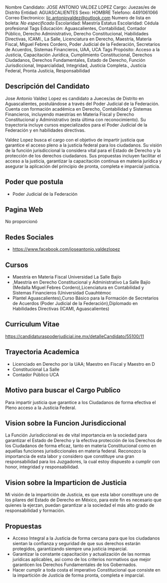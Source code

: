 Nombre Candidato: JOSE ANTONIO VALDEZ LOPEZ
Cargo: Juezas/es de Distrito
Entidad: AGUASCALIENTES
Sexo: HOMBRE
Telefono: 4491061066
Correo Electronico: lic.antoniovaldez@outlook.com
Numero de lista en boleta: *No especificado*
Escolaridad: Maestría
Estatus Escolaridad: Cédula profesional
Tags Educación: Aguascalientes, Contabilidad, Contador Público, Derecho Administrativo, Derecho Constitucional, Habilidades Directivas, ICAMI., La Salle, Licenciatura en Derecho, Maestría, Matería Fiscal, Miguel Febres Cordero, Poder Judicial de la Federación, Secretarios de Acuerdos, Sistemas Financieros, UAA, UCA
Tags Propósito: Acceso a la Justicia, Capacitación Jurídica, Cumplimiento Constitucional, Derechos Ciudadanos, Derechos Fundamentales, Estado de Derecho, Función Jurisdiccional, Imparcialidad, Integridad, Justicia Completa., Justicia Federal, Pronta Justicia, Responsabilidad


## Descripción del Candidato 

Jose Antonio Valdez Lopez es candidato a Jueces/as de Distrito en Aguascalientes, postulándose a través del Poder Judicial de la Federación. Cuenta con formación académica en Derecho, Contabilidad y Sistemas Financieros, incluyendo maestrías en Materia Fiscal y Derecho Constitucional y Administrativo (esta última con reconocimiento). Su trayectoria incluye cursos especializados para el Poder Judicial de la Federación y en habilidades directivas.

Valdez Lopez busca el cargo con el objetivo de impartir justicia que garantice el acceso pleno a la justicia federal para los ciudadanos. Su visión de la función jurisdiccional la considera vital para el Estado de Derecho y la protección de los derechos ciudadanos. Sus propuestas incluyen facilitar el acceso a la justicia, garantizar la capacitación continua en materia jurídica y asegurar la aplicación del principio de pronta, completa e imparcial justicia.


## Poder que postula

- Poder Judicial de la Federación


## Pagina Web

No proporcionó


## Redes Sociales

- https://www.facebook.com/joseantonio.valdezlopez


## Cursos

- Maestría en Materia Fiscal Universidad La Salle Bajío
- ,Maestría en Derecho Constitucional y Administrativo La Salle Bajío (Medalla Miguel Febres Cordero),Licenciatura en Contabilidad y Sistemas Financieros (Universidad Cuauhtémoc
- Plantel Aguascalientes),Curso Básico para la Formación de Secretarios de Acuerdos (Poder Judicial de la Federación),Diplomado en Habilidades Directivas (ICAMI, Aguascalientes)


## Curriculum Vitae

https://candidaturaspoderjudicial.ine.mx/detalleCandidato/55100/11


## Trayectoria Academica

- Licenciado en Derecho por la UAA; Maestro en Fiscal y Maestro en D
- Constitucional La Salle
- Contador Público UCA


## Motivo para buscar el Cargo Publico

Para impartir justicia que garantice a los Ciudadanos de forma efectiva el Pleno acceso a la Justicia Federal.


## Vision sobre la Funcion Jurisdiccional

La Función Jurisdiccional es de vital importancia en la sociedad para garantizar el Estado de Derecho y la efectiva protección de los Derechos de los Ciudadanos de forma eficaz, tanto en materia Constitucional como en aquellas funciones jurisdiccionales en materia federal. Reconozco la importancia de esta labor y considero que constituye una gran responsabilidad para los Juzgadores, la cual estoy dispuesto a cumplir con honor, integridad y responsabilidad.


## Vision sobre la Imparticion de Justicia

Mi visión de la impartición de Justicia, es que esta labor constituye uno de los pilares del Estado de Derecho en México, para este fin es necesario que quienes la ejerzan, puedan garantizar a la sociedad el más alto grado de responsabilidad y formación.


## Propuestas

- Acceso Integral a la Justicia de forma cercana para que los ciudadanos sientan la confianza y seguridad de que sus derechos estarán protegidos, garantizando siempre una justicia imparcial.
- Garantizar la constante capacitación y actualización de las normas jurídicas aplicables, así como de los criterios normativos que mejor garanticen los Derechos Fundamentales de los Gobernados.
- Hacer cumplir a toda costa el imperativo Constitucional que consiste en la impartición de Justicia de forma pronta, completa e imparcial.

